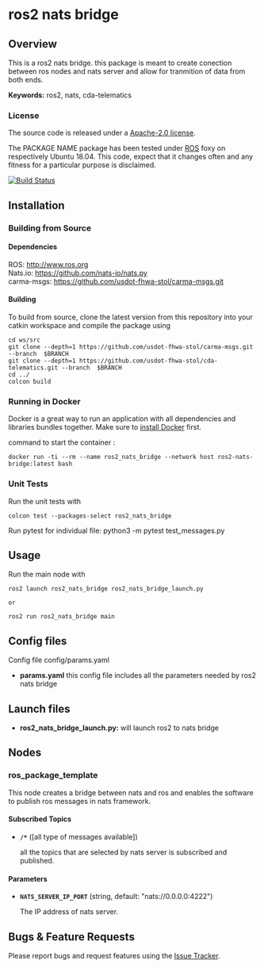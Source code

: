 # ros2 nats bridge

## Overview

This is a ros2 nats bridge. this package is meant to create conection between ros nodes and nats server and allow for tranmition of data from both ends.

**Keywords:** ros2, nats, cda-telematics

### License

The source code is released under a [Apache-2.0 license](cda-telematics/LICENSE).

The PACKAGE NAME package has been tested under [ROS] foxy on respectively Ubuntu 18.04.
This code, expect that it changes often and any fitness for a particular purpose is disclaimed.

[![Build Status]()]()

## Installation

### Building from Source

#### Dependencies

ROS: http://www.ros.org \
Nats.io: https://github.com/nats-io/nats.py \
carma-msgs: https://github.com/usdot-fhwa-stol/carma-msgs.git 

#### Building

To build from source, clone the latest version from this repository into your catkin workspace and compile the package using

	cd ws/src
	git clone --depth=1 https://github.com/usdot-fhwa-stol/carma-msgs.git --branch  $BRANCH
    git clone --depth=1 https://github.com/usdot-fhwa-stol/cda-telematics.git --branch  $BRANCH
	cd ../
	colcon build

### Running in Docker

Docker is a great way to run an application with all dependencies and libraries bundles together. 
Make sure to [install Docker](https://docs.docker.com/get-docker/) first. 

command to start the container :

	docker run -ti --rm --name ros2_nats_bridge --network host ros2-nats-bridge:latest bash

### Unit Tests

Run the unit tests with

	colcon test --packages-select ros2_nats_bridge

Run pytest for individual file:
	python3 -m pytest test_messages.py
	
## Usage

Run the main node with

	ros2 launch ros2_nats_bridge ros2_nats_bridge_launch.py

    or 

    ros2 run ros2_nats_bridge main

## Config files

Config file config/params.yaml

* **params.yaml** this config file includes all the parameters needed by ros2 nats bridge

## Launch files

* **ros2_nats_bridge_launch.py:** will launch ros2 to nats bridge 

## Nodes

### ros_package_template

This node creates a bridge between nats and ros and enables the software to publish ros messages in nats framework.

#### Subscribed Topics

* **`/*`** ([all type of messages available])

	all the topics that are selected by nats server is subscribed and published.

#### Parameters

* **`NATS_SERVER_IP_PORT`** (string, default: "nats://0.0.0.0:4222")

	The IP address of nats server.



## Bugs & Feature Requests

Please report bugs and request features using the [Issue Tracker](https://github.com/usdot-fhwa-stol/cda-telematics/issues).


[ROS]: http://www.ros.org
[Nats.io]: https://github.com/nats-io/nats.py
[carma-msgs]: https://github.com/usdot-fhwa-stol/carma-msgs.git
